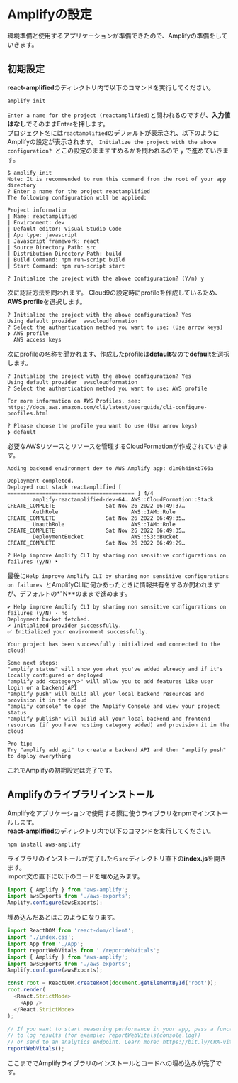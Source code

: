 # Amplifyの設定
環境準備と使用するアプリケーションが準備できたので、Amplifyの準備をしていきます。  

## 初期設定
**react-amplified**のディレクトリ内で以下のコマンドを実行してください。  

```
amplify init
```

`Enter a name for the project (reactamplified)`と問われるのですが、**入力値はなし**でそのままEnterを押します。  
プロジェクト名には`reactamplified`のデフォルトが表示され、以下のようにAmplifyの設定が表示されます。
`Initialize the project with the above configuration? `とこの設定のまますすめるかを問われるので `y` で進めていきます。  

```shell
$ amplify init
Note: It is recommended to run this command from the root of your app directory
? Enter a name for the project reactamplified
The following configuration will be applied:

Project information
| Name: reactamplified
| Environment: dev
| Default editor: Visual Studio Code
| App type: javascript
| Javascript framework: react
| Source Directory Path: src
| Distribution Directory Path: build
| Build Command: npm run-script build
| Start Command: npm run-script start

? Initialize the project with the above configuration? (Y/n) y
```

次に認証方法を問われます。
Cloud9の設定時にprofileを作成しているため、**AWS profile**を選択します。

```shell
? Initialize the project with the above configuration? Yes
Using default provider  awscloudformation
? Select the authentication method you want to use: (Use arrow keys)
❯ AWS profile 
  AWS access keys 
```

次にprofileの名称を聞かれます、作成したprofileは**default**なので**default**を選択します。

```shell
? Initialize the project with the above configuration? Yes
Using default provider  awscloudformation
? Select the authentication method you want to use: AWS profile

For more information on AWS Profiles, see:
https://docs.aws.amazon.com/cli/latest/userguide/cli-configure-profiles.html

? Please choose the profile you want to use (Use arrow keys)
❯ default 
```

必要なAWSリソースとリソースを管理するCloudFormationが作成されていきます。  
```
Adding backend environment dev to AWS Amplify app: d1m0h4inkb766a

Deployment completed.
Deployed root stack reactamplified [ ======================================== ] 4/4
        amplify-reactamplified-dev-64… AWS::CloudFormation::Stack     CREATE_COMPLETE                Sat Nov 26 2022 06:49:37…     
        AuthRole                       AWS::IAM::Role                 CREATE_COMPLETE                Sat Nov 26 2022 06:49:35…     
        UnauthRole                     AWS::IAM::Role                 CREATE_COMPLETE                Sat Nov 26 2022 06:49:35…     
        DeploymentBucket               AWS::S3::Bucket                CREATE_COMPLETE                Sat Nov 26 2022 06:49:29…     

? Help improve Amplify CLI by sharing non sensitive configurations on failures (y/N) ‣ 
```

最後に`Help improve Amplify CLI by sharing non sensitive configurations on failures `とAmplifyCLIに何かあったときに情報共有をするか問われますが、デフォルトの*"N**のままで進めます。  

```shell
✔ Help improve Amplify CLI by sharing non sensitive configurations on failures (y/N) · no
Deployment bucket fetched.
✔ Initialized provider successfully.
✅ Initialized your environment successfully.

Your project has been successfully initialized and connected to the cloud!

Some next steps:
"amplify status" will show you what you've added already and if it's locally configured or deployed
"amplify add <category>" will allow you to add features like user login or a backend API
"amplify push" will build all your local backend resources and provision it in the cloud
"amplify console" to open the Amplify Console and view your project status
"amplify publish" will build all your local backend and frontend resources (if you have hosting category added) and provision it in the cloud

Pro tip:
Try "amplify add api" to create a backend API and then "amplify push" to deploy everything
```

これでAmplifyの初期設定は完了です。

## Amplifyのライブラリインストール
Amplifyをアプリケーションで使用する際に使うライブラリをnpmでインストールします。  
**react-amplified**のディレクトリ内で以下のコマンドを実行してください。  

```
npm install aws-amplify
```

ライブラリのインストールが完了したら`src`ディレクトリ直下の**index.js**を開きます。  
import文の直下に以下のコードを埋め込みます。  
```javascript
import { Amplify } from 'aws-amplify';
import awsExports from './aws-exports';
Amplify.configure(awsExports);
```

埋め込んだあとはこのようになります。

```javascript:src/index.js
import ReactDOM from 'react-dom/client';
import './index.css';
import App from './App';
import reportWebVitals from './reportWebVitals';
import { Amplify } from 'aws-amplify';
import awsExports from './aws-exports';
Amplify.configure(awsExports);

const root = ReactDOM.createRoot(document.getElementById('root'));
root.render(
  <React.StrictMode>
    <App />
  </React.StrictMode>
);

// If you want to start measuring performance in your app, pass a function
// to log results (for example: reportWebVitals(console.log))
// or send to an analytics endpoint. Learn more: https://bit.ly/CRA-vitals
reportWebVitals();
```

ここまででAmplifyライブラリのインストールとコードへの埋め込みが完了です。